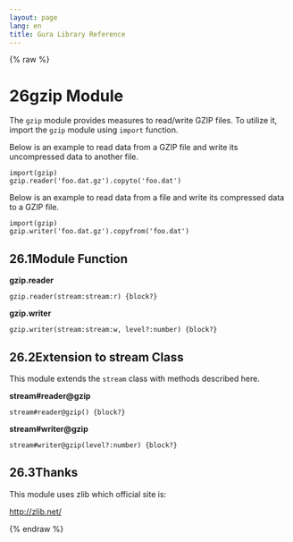 ```yaml
---
layout: page
lang: en
title: Gura Library Reference
---
```


{% raw %}
<h1><span class="caption-index-1">26</span><a name="anchor-26"></a>gzip Module</h1>
<p>
The <code>gzip</code> module provides measures to read/write GZIP files. To utilize it, import the <code>gzip</code> module using <code>import</code> function.
</p>
<p>
Below is an example to read data from a GZIP file and write its uncompressed data to another file.
</p>
<pre><code>import(gzip)
gzip.reader('foo.dat.gz').copyto('foo.dat')
</code></pre>
<p>
Below is an example to read data from a file and write its compressed data to a GZIP file.
</p>
<pre><code>import(gzip)
gzip.writer('foo.dat.gz').copyfrom('foo.dat')
</code></pre>
<h2><span class="caption-index-2">26.1</span><a name="anchor-26-1"></a>Module Function</h2>
<p>
<strong>gzip.reader</strong>
</p>
<p>
<code>gzip.reader(stream:stream:r) {block?}</code>
</p>
<p>
<strong>gzip.writer</strong>
</p>
<p>
<code>gzip.writer(stream:stream:w, level?:number) {block?}</code>
</p>
<h2><span class="caption-index-2">26.2</span><a name="anchor-26-2"></a>Extension to stream Class</h2>
<p>
This module extends the <code>stream</code> class with methods described here.
</p>
<p>
<strong>stream#reader@gzip</strong>
</p>
<p>
<code>stream#reader@gzip() {block?}</code>
</p>
<p>
<strong>stream#writer@gzip</strong>
</p>
<p>
<code>stream#writer@gzip(level?:number) {block?}</code>
</p>
<h2><span class="caption-index-2">26.3</span><a name="anchor-26-3"></a>Thanks</h2>
<p>
This module uses zlib which official site is:
</p>
<p>
<a href="http://zlib.net/">http://zlib.net/</a>
</p>
<p />

{% endraw %}
